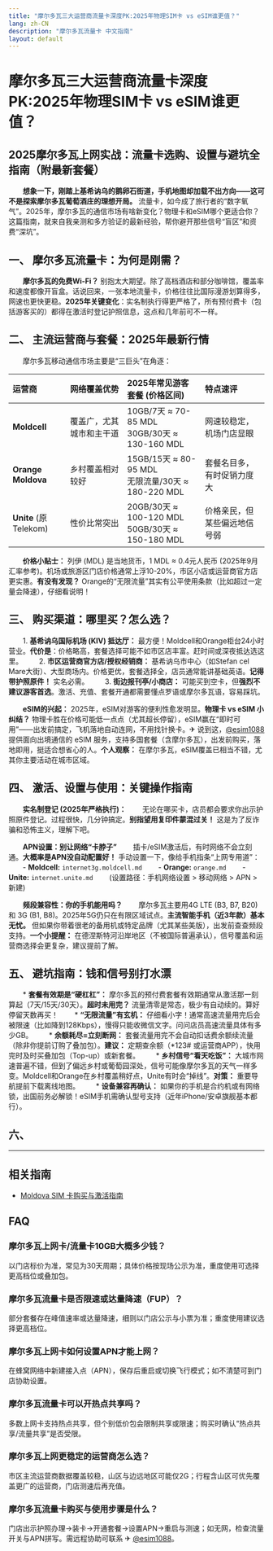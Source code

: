 ```yaml
---
title: "摩尔多瓦三大运营商流量卡深度PK:2025年物理SIM卡 vs eSIM谁更值？"
lang: zh-CN
description: "摩尔多瓦流量卡 中文指南"
layout: default
---
```

# 摩尔多瓦三大运营商流量卡深度PK:2025年物理SIM卡 vs eSIM谁更值？

## 2025摩尔多瓦上网实战：流量卡选购、设置与避坑全指南（附最新套餐）

　　**想象一下，刚踏上基希讷乌的鹅卵石街道，手机地图却加载不出方向——这可不是探索摩尔多瓦葡萄酒庄的理想开局。** 流量卡，如今成了旅行者的“数字氧气”。2025年，摩尔多瓦的通信市场有啥新变化？物理卡和eSIM哪个更适合你？这篇指南，就来自我亲测和多方验证的最新经验，帮你避开那些信号“盲区”和资费“深坑”。

## 一、 摩尔多瓦流量卡：为何是刚需？

　　**摩尔多瓦的免费Wi-Fi？** 别抱太大期望。除了高档酒店和部分咖啡馆，覆盖率和速度都像开盲盒。话说回来，一张本地流量卡，价格往往比国际漫游划算得多，网速也更快更稳。**2025年关键变化**：实名制执行得更严格了，所有预付费卡（包括游客买的）都得在激活时登记护照信息，这点和几年前可不一样。

## 二、 主流运营商与套餐：2025年最新行情

　　摩尔多瓦移动通信市场主要是“三巨头”在角逐：

| 运营商      | 网络覆盖优势         | 2025年常见游客套餐 (价格区间)         | 特点速评                     |
| :---------- | :------------------- | :----------------------------------- | :--------------------------- |
| **Moldcell** | 覆盖广，尤其城市和主干道 | 10GB/7天 ≈ 70-85 MDL<br>30GB/30天 ≈ 130-160 MDL | 网速较稳定，机场门店显眼     |
| **Orange Moldova** | 乡村覆盖相对较好     | 15GB/15天 ≈ 80-95 MDL<br>无限流量/30天 ≈ 180-220 MDL | 套餐名目多，有时促销力度大   |
| **Unite** (原Telekom) | 性价比常突出         | 20GB/30天 ≈ 100-120 MDL<br>50GB/30天 ≈ 150-180 MDL | 价格亲民，但某些偏远地信号弱 |

　　**价格小贴士：** 列伊 (MDL) 是当地货币，1 MDL ≈ 0.4元人民币 (2025年9月汇率参考)。机场或旅游区门店价格通常上浮10-20%，市区小店或运营商官方店更实惠。**有没有发现？** Orange的“无限流量”其实有公平使用条款（比如超过一定量会降速），仔细看说明！

## 三、 购买渠道：哪里买？怎么选？

　　1.  **基希讷乌国际机场 (KIV) 抵达厅：** 最方便！Moldcell和Orange柜台24小时营业。**代价是**：价格略高，套餐选择可能不如市区店丰富。赶时间或深夜抵达选这里。
　　2.  **市区运营商官方店/授权经销商：** 基希讷乌市中心（如Stefan cel Mare大街）、大型商场内。价格更优，套餐选择全，店员通常能讲基础英语。**记得带护照原件！** 实名必需。
　　3.  **街边报刊亭/小商店：** 可能买到空卡，但**强烈不建议游客首选**。激活、充值、套餐开通都需要懂点罗语或摩尔多瓦语，容易踩坑。

　　**eSIM的兴起：** 2025年，eSIM对游客的便利性愈发明显。**物理卡 vs eSIM 小纠结？** 物理卡胜在价格可能低一点点（尤其超长停留），eSIM赢在“即时可用”——出发前搞定，飞机落地自动连网，不用找针换卡。✈ 说到这，[@esim1088](https://t.me/s/esim1088) 提供面向出境通信的 eSIM 服务，支持多国套餐（含摩尔多瓦），出发前购买，落地即用，挺适合想省心的人。**个人观察：** 在摩尔多瓦，eSIM覆盖已相当不错，尤其你主要活动在城市区域。

## 四、 激活、设置与使用：关键操作指南

　　**实名制登记 (2025年严格执行)：**
　　无论在哪买卡，店员都会要求你出示护照原件登记。过程很快，几分钟搞定。**别指望用复印件蒙混过关！** 这是为了反诈骗和恐怖主义，理解下吧。

　　**APN设置：别让网络“卡脖子”**
　　插卡/eSIM激活后，有时网络不会立刻通。**大概率是APN没自动配置好！** 手动设置一下，像给手机指条“上网专用道”：
　　- **Moldcell:** `internet3g.moldcell.md`
　　- **Orange:** `orange.md`
　　- **Unite:** `internet.unite.md`
　　(设置路径：手机网络设置 > 移动网络 > APN > 新建)

　　**频段兼容性：你的手机能用吗？**
　　摩尔多瓦主要用4G LTE (B3, B7, B20) 和 3G (B1, B8)。2025年5G仍只在有限区域试点。**主流智能手机（近3年款）基本无忧。** 但如果你带着很老的备用机或特定品牌（尤其某些美版），出发前查查频段支持。**一个小提醒：** 在德涅斯特河沿岸地区（不被国际普遍承认），信号覆盖和运营商选择会更复杂，建议提前了解。

## 五、 避坑指南：钱和信号别打水漂

　　*   **套餐有效期是“硬杠杠”：** 摩尔多瓦的预付费套餐有效期通常从激活那一刻算起（7天/15天/30天）。**超时未用完？** 流量清零是常态，极少有自动续的。算好停留天数再买！
　　*   **“无限流量”有玄机：** 仔细看小字！通常高速流量用完后会被限速（比如降到128Kbps），慢得只能收微信文字。问问店员高速流量具体有多少GB。
　　*   **余额耗尽=立刻断网：** 套餐流量用完不会自动扣话费余额续流量（除非你提前订购了叠加包）。**建议：** 定期查余额（*123# 或运营商APP），快用完时及时买叠加包（Top-up）或新套餐。
　　*   **乡村信号“看天吃饭”：** 大城市网速普遍不错，但到了偏远乡村或葡萄园深处，信号可能像摩尔多瓦的天气一样多变。Moldcell和Orange在乡村覆盖稍好点，Unite有时会“掉线”。**对策：** 重要导航提前下载离线地图。
　　*   **设备兼容再确认：** 如果你的手机是合约机或有网络锁，出国前务必解锁！eSIM手机需确认型号支持（近年iPhone/安卓旗舰基本都行）。

## 六、

<!-- crosslink -->
---

## 相关指南

- [Moldova SIM 卡购买与激活指南](https://faciylike.github.io/moldova-sim-guides)

<!-- BEGIN_MOLDOVA_FAQ -->
## FAQ

### 摩尔多瓦上网卡/流量卡10GB大概多少钱？
以门店标价为准，常见为30天周期；具体价格按现场公示为准，重度使用可选择更高档位或叠加包。

### 摩尔多瓦流量卡是否限速或达量降速（FUP）？
部分套餐存在峰值速率或达量降速，细则以门店公示与小票为准；重度使用建议选择更高档位。

### 摩尔多瓦上网卡如何设置APN才能上网？
在蜂窝网络中新建接入点（APN），保存后重启或切换飞行模式；如不清楚可到门店协助设置。

### 摩尔多瓦流量卡可以开热点共享吗？
多数上网卡支持热点共享，但个别低价包会限制共享或限速；购买时确认“热点共享/流量共享”是否受限。

### 摩尔多瓦上网更稳定的运营商怎么选？
市区主流运营商数据覆盖较稳，山区与边远地区可能仅2G；行程含山区可优先覆盖更广的运营商，门店测速后再充值。

### 摩尔多瓦流量卡购买与使用步骤是什么？
门店出示护照办理→装卡→开通套餐→设置APN→重启与测速；如无网，检查流量开关与APN拼写。需远程协助可联系 ✈ [@esim1088](https://t.me/s/esim1088)。

<script type="application/ld+json">
{"@context": "https://schema.org", "@type": "FAQPage", "mainEntity": [{"@type": "Question", "name": "摩尔多瓦上网卡/流量卡10GB大概多少钱？", "acceptedAnswer": {"@type": "Answer", "text": "以门店标价为准，常见为30天周期；具体价格按现场公示为准，重度使用可选择更高档位或叠加包。"}}, {"@type": "Question", "name": "摩尔多瓦流量卡是否限速或达量降速（FUP）？", "acceptedAnswer": {"@type": "Answer", "text": "部分套餐存在峰值速率或达量降速，细则以门店公示与小票为准；重度使用建议选择更高档位。"}}, {"@type": "Question", "name": "摩尔多瓦上网卡如何设置APN才能上网？", "acceptedAnswer": {"@type": "Answer", "text": "在蜂窝网络中新建接入点（APN），保存后重启或切换飞行模式；如不清楚可到门店协助设置。"}}, {"@type": "Question", "name": "摩尔多瓦流量卡可以开热点共享吗？", "acceptedAnswer": {"@type": "Answer", "text": "多数上网卡支持热点共享，但个别低价包会限制共享或限速；购买时确认“热点共享/流量共享”是否受限。"}}, {"@type": "Question", "name": "摩尔多瓦上网更稳定的运营商怎么选？", "acceptedAnswer": {"@type": "Answer", "text": "市区主流运营商数据覆盖较稳，山区与边远地区可能仅2G；行程含山区可优先覆盖更广的运营商，门店测速后再充值。"}}, {"@type": "Question", "name": "摩尔多瓦流量卡购买与使用步骤是什么？", "acceptedAnswer": {"@type": "Answer", "text": "门店出示护照办理→装卡→开通套餐→设置APN→重启与测速；如无网，检查流量开关与APN拼写。需远程协助可联系 ✈ @esim1088。"}}]}
</script>
<!-- END_MOLDOVA_FAQ -->
